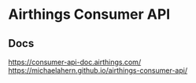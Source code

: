 # Airthings Consumer API

## Docs

https://consumer-api-doc.airthings.com/
https://michaelahern.github.io/airthings-consumer-api/
